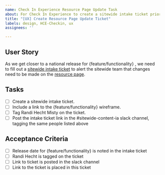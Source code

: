 ```yaml
---
name: Check In Experience Resource Page Update Task
about: For Check In Experience to create a sitewide intake ticket prior to feature release to update the resource page
title: "[UX] Create Resource Page Update Ticket"
labels: design, HCE-Checkin, ux
assignees: ''

---
```

## User Story
As we get closer to a national release for {feature/functionality} , we need to fill out a [sitewide intake ticket](https://github.com/department-of-veterans-affairs/va.gov-team/issues/new?assignees=RLHecht%2C+coforma-terry&labels=sitewide+CAIA%2C+sitewide+content-product+support%2C+Sitewide+IA%2C+sitewide+content&template=sitewide-content-intake-form.md&title=%3CType+of+Request%3E+from+%3CTeam%3E) to alert the sitewide team that changes need to be made on the [resource page](https://www.va.gov/resources/how-to-check-in-with-your-smartphone-for-some-va-appointments/).


## Tasks
- [ ] Create a sitewide intake ticket. 
- [ ] Include a link to the {feature/functionality} wireframe.
- [ ] Tag Randi Hecht Misty on the ticket. 
- [ ] Post the intake ticket link in the #sitewide-content-ia slack channel, tagging the same people listed above

## Acceptance Criteria
- [ ] Release date for {feature/functionality} is noted in the intake ticket
- [ ] Randi Hecht is tagged on the ticket
- [ ] Link to ticket is posted in the slack channel
- [ ] Link to the ticket is placed in this ticket 
